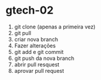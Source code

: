 # gtech-02

1. git clone (apenas a primeira vez)
2. git pull
3. criar nova branch
4. Fazer alterações
5. git add e git commit
6. git push da nova branch
7. abrir pull resquest
8. aprovar pull request
